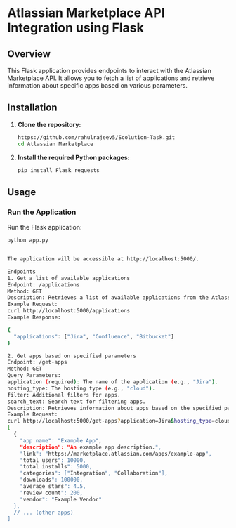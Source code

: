 # Atlassian Marketplace API Integration using Flask

## Overview

This Flask application provides endpoints to interact with the Atlassian Marketplace API. It allows you to fetch a list of applications and retrieve information about specific apps based on various parameters.

## Installation

1. **Clone the repository:**

    ```bash
    https://github.com/rahulrajeev5/Scolution-Task.git
    cd Atlassian Marketplace
    ```

2. **Install the required Python packages:**

    ```bash
    pip install Flask requests
    ```

## Usage

### Run the Application

Run the Flask application:

```bash
python app.py


The application will be accessible at http://localhost:5000/.

Endpoints
1. Get a list of available applications
Endpoint: /applications
Method: GET
Description: Retrieves a list of available applications from the Atlassian Marketplace.
Example Request:
curl http://localhost:5000/applications
Example Response:

{
  "applications": ["Jira", "Confluence", "Bitbucket"]
}

2. Get apps based on specified parameters
Endpoint: /get-apps
Method: GET
Query Parameters:
application (required): The name of the application (e.g., "Jira").
hosting_type: The hosting type (e.g., "cloud").
filter: Additional filters for apps.
search_text: Search text for filtering apps.
Description: Retrieves information about apps based on the specified parameters.
Example Request:
curl http://localhost:5000/get-apps?application=Jira&hosting_type=cloud&filter=featured&search_text=collaboration
[
  {
    "app name": "Example App",
    "description": "An example app description.",
    "link": "https://marketplace.atlassian.com/apps/example-app",
    "total users": 10000,
    "total installs": 5000,
    "categories": ["Integration", "Collaboration"],
    "downloads": 100000,
    "average stars": 4.5,
    "review count": 200,
    "vendor": "Example Vendor"
  },
  // ... (other apps)
]

